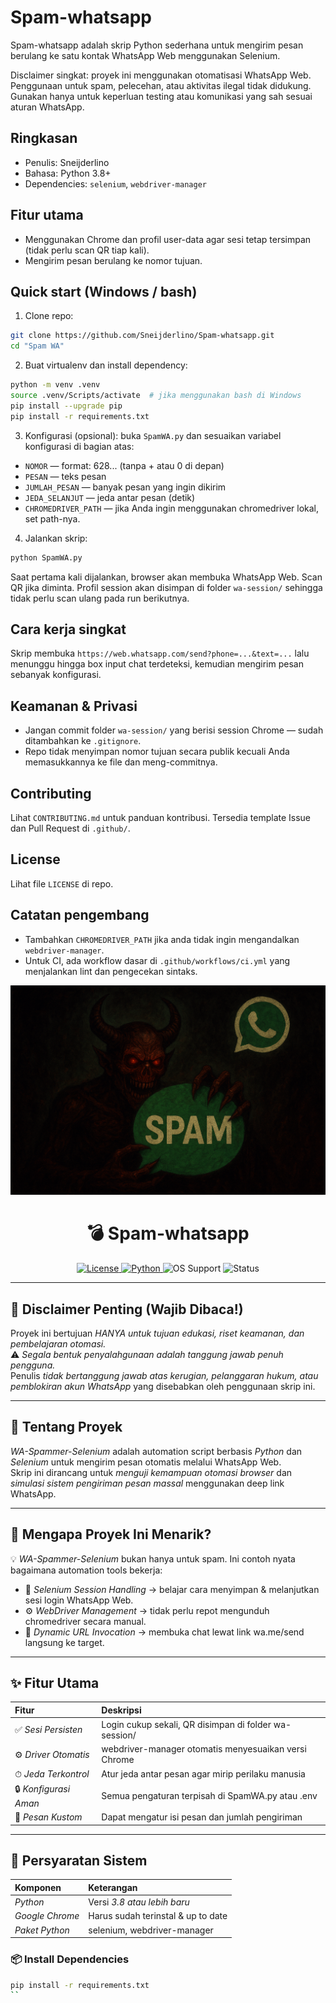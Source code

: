 # Spam-whatsapp

Spam-whatsapp adalah skrip Python sederhana untuk mengirim pesan berulang ke satu kontak WhatsApp Web menggunakan Selenium.

Disclaimer singkat: proyek ini menggunakan otomatisasi WhatsApp Web. Penggunaan untuk spam, pelecehan, atau aktivitas ilegal tidak didukung. Gunakan hanya untuk keperluan testing atau komunikasi yang sah sesuai aturan WhatsApp.

## Ringkasan
- Penulis: Sneijderlino
- Bahasa: Python 3.8+
- Dependencies: `selenium`, `webdriver-manager`

## Fitur utama
- Menggunakan Chrome dan profil user-data agar sesi tetap tersimpan (tidak perlu scan QR tiap kali).
- Mengirim pesan berulang ke nomor tujuan.

## Quick start (Windows / bash)

1. Clone repo:

```bash
git clone https://github.com/Sneijderlino/Spam-whatsapp.git
cd "Spam WA"
```

2. Buat virtualenv dan install dependency:

```bash
python -m venv .venv
source .venv/Scripts/activate  # jika menggunakan bash di Windows
pip install --upgrade pip
pip install -r requirements.txt
```

3. Konfigurasi (opsional): buka `SpamWA.py` dan sesuaikan variabel konfigurasi di bagian atas:
- `NOMOR` — format: 628... (tanpa + atau 0 di depan)
- `PESAN` — teks pesan
- `JUMLAH_PESAN` — banyak pesan yang ingin dikirim
- `JEDA_SELANJUT` — jeda antar pesan (detik)
- `CHROMEDRIVER_PATH` — jika Anda ingin menggunakan chromedriver lokal, set path-nya.

4. Jalankan skrip:

```bash
python SpamWA.py
```

Saat pertama kali dijalankan, browser akan membuka WhatsApp Web. Scan QR jika diminta. Profil session akan disimpan di folder `wa-session/` sehingga tidak perlu scan ulang pada run berikutnya.

## Cara kerja singkat
Skrip membuka `https://web.whatsapp.com/send?phone=...&text=...` lalu menunggu hingga box input chat terdeteksi, kemudian mengirim pesan sebanyak konfigurasi.

## Keamanan & Privasi
- Jangan commit folder `wa-session/` yang berisi session Chrome — sudah ditambahkan ke `.gitignore`.
- Repo tidak menyimpan nomor tujuan secara publik kecuali Anda memasukkannya ke file dan meng-commitnya.

## Contributing
Lihat `CONTRIBUTING.md` untuk panduan kontribusi. Tersedia template Issue dan Pull Request di `.github/`.

## License
Lihat file `LICENSE` di repo.

## Catatan pengembang
- Tambahkan `CHROMEDRIVER_PATH` jika anda tidak ingin mengandalkan `webdriver-manager`.
- Untuk CI, ada workflow dasar di `.github/workflows/ci.yml` yang menjalankan lint dan pengecekan sintaks.
<p align="center">
  <img src="/img/spamwa.png" alt="Header Image" width="900"/>
</p>

<h1 align="center">💣 Spam-whatsapp</h1>

<p align="center">

  <a href="LICENSE">
    <img src="https://img.shields.io/github/license/Sneijderlino/Spam-whatsapp?style=for-the-badge&color=2ecc71" alt="License"/>
  </a>
  <a href="https://www.python.org/">
    <img src="https://img.shields.io/badge/Python-3.8+-3776AB.svg?style=for-the-badge&logo=python" alt="Python"/>
  </a>
  <img src="https://img.shields.io/badge/OS-Windows%20%7C%20Linux%20%7C%20macOS-informational?style=for-the-badge" alt="OS Support"/>
  <img src="https://img.shields.io/badge/Status-Active%20Development-success?style=for-the-badge" alt="Status"/>
</p>

---

## 🛑 Disclaimer Penting (Wajib Dibaca!)

Proyek ini bertujuan *HANYA untuk tujuan edukasi, riset keamanan, dan pembelajaran otomasi.*  
⚠ *Segala bentuk penyalahgunaan adalah tanggung jawab penuh pengguna.*  
Penulis *tidak bertanggung jawab atas kerugian, pelanggaran hukum, atau pemblokiran akun WhatsApp* yang disebabkan oleh penggunaan skrip ini.

---

## 🧠 Tentang Proyek

*WA-Spammer-Selenium* adalah automation script berbasis *Python* dan *Selenium* untuk mengirim pesan otomatis melalui WhatsApp Web.  
Skrip ini dirancang untuk *menguji kemampuan otomasi browser* dan *simulasi sistem pengiriman pesan massal* menggunakan deep link WhatsApp.

---

## 🚀 Mengapa Proyek Ini Menarik?

💡 *WA-Spammer-Selenium* bukan hanya untuk spam. Ini contoh nyata bagaimana automation tools bekerja:  

- 🔁 *Selenium Session Handling* → belajar cara menyimpan & melanjutkan sesi login WhatsApp Web.  
- ⚙ *WebDriver Management* → tidak perlu repot mengunduh chromedriver secara manual.  
- 🔗 *Dynamic URL Invocation* → membuka chat lewat link wa.me/send langsung ke target.

---

## ✨ Fitur Utama

| Fitur | Deskripsi |
|:--|:--|
| ✅ *Sesi Persisten* | Login cukup sekali, QR disimpan di folder wa-session/ |
| ⚙ *Driver Otomatis* | webdriver-manager otomatis menyesuaikan versi Chrome |
| ⏱ *Jeda Terkontrol* | Atur jeda antar pesan agar mirip perilaku manusia |
| 🔒 *Konfigurasi Aman* | Semua pengaturan terpisah di SpamWA.py atau .env |
| 💬 *Pesan Kustom* | Dapat mengatur isi pesan dan jumlah pengiriman |

---

## 🧩 Persyaratan Sistem

| Komponen | Keterangan |
|:--|:--|
| *Python* | Versi *3.8 atau lebih baru* |
| *Google Chrome* | Harus sudah terinstal & up to date |
| *Paket Python* | selenium, webdriver-manager |

### 📦 Install Dependencies

```bash
pip install -r requirements.txt
``